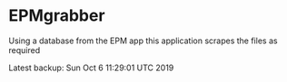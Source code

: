 # EPMgrabber
Using a database from the EPM app this application scrapes the files as required


Latest backup: Sun Oct 6 11:29:01 UTC 2019
